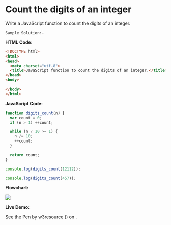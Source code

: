 # Count the digits of an integer

Write a JavaScript function to count the digits of an integer.

```
Sample Solution:-
```

**HTML Code:**

```html
<!DOCTYPE html>
<html>
<head>
  <meta charset="utf-8">
  <title>JavaScript function to count the digits of an integer.</title>
</head>
<body>

</body>
</html>

```

**JavaScript Code:**

```js
function digits_count(n) {
  var count = 0;
  if (n > 1) ++count;

  while (n / 10 >= 1) {
    n /= 10;
    ++count;
  }

  return count;
}

console.log(digits_count(12112));

console.log(digits_count(457));

```

**Flowchart:**

![](https://www.w3resource.com/w3r_images/javascript-math-exercise-41.png)

**Live Demo:**

<section class="expand-codepen"><p data-height="380" data-theme-id="0" data-slug-hash="jGLepN" data-default-tab="js,result" data-user="w3resource" data-embed-version="2" data-pen-title="JavaScript - common-editor-exercises" data-editable="true" class="codepen">See the Pen by w3resource () on .</p><codepen></codepen></section>